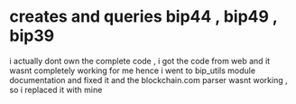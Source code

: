 # creates and queries bip44 , bip49 , bip39

i actually dont own the complete code , i got the code from web and it wasnt completely working for me hence i went to bip_utils module documentation and fixed it and the blockchain.com parser wasnt working  , so i replaced it with mine
